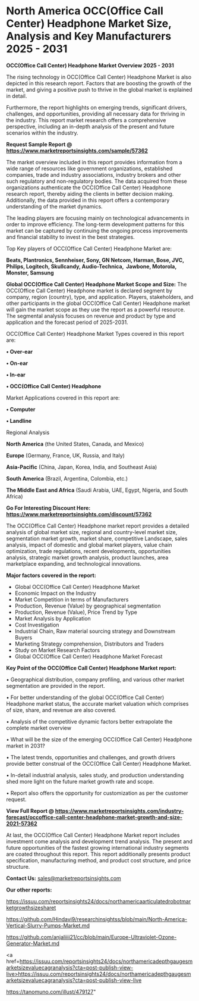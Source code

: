 # North America OCC(Office Call Center) Headphone Market Size, Analysis and Key Manufacturers 2025 - 2031

<Strong> OCC(Office Call Center) Headphone Market Overview 2025 - 2031</strong>

The rising technology in OCC(Office Call Center) Headphone Market is also depicted in this research report. Factors that are boosting the growth of the market, and giving a positive push to thrive in the global market is explained in detail.

Furthermore, the report highlights on emerging trends, significant drivers, challenges, and opportunities, providing all necessary data for thriving in the industry. This report market research offers a comprehensive perspective, including an in-depth analysis of the present and future scenarios within the industry.

<strong>Request Sample Report @ <a href=https://www.marketreportsinsights.com/sample/57362>https://www.marketreportsinsights.com/sample/57362</a></strong>

The market overview included in this report provides information from a wide range of resources like government organizations, established companies, trade and industry associations, industry brokers and other such regulatory and non-regulatory bodies. The data acquired from these organizations authenticate the OCC(Office Call Center) Headphone research report, thereby aiding the clients in better decision making. Additionally, the data provided in this report offers a contemporary understanding of the market dynamics.

The leading players are focusing mainly on technological advancements in order to improve efficiency. The long-term development patterns for this market can be captured by continuing the ongoing process improvements and financial stability to invest in the best strategies.

Top Key players of OCC(Office Call Center) Headphone Market are:

<strong>Beats, Plantronics, Sennheiser, Sony, GN Netcom, Harman, Bose, JVC, Philips, Logitech, Skullcandy, Audio-Technica,  Jawbone, Motorola, Monster, Samsung</strong>

<strong><b>Global OCC(Office Call Center) Headphone Market Scope and Size:</b></strong>
The OCC(Office Call Center) Headphone market is declared segment by company, region (country), type, and application. Players, stakeholders, and other participants in the global OCC(Office Call Center) Headphone market will gain the market scope as they use the report as a powerful resource. The segmental analysis focuses on revenue and product by type and application and the forecast period of 2025-2031.

OCC(Office Call Center) Headphone Market Types covered in this report are:

<strong>• Over-ear

• On-ear

• In-ear

• OCC(Office Call Center) Headphone</strong>

Market Applications covered in this report are:

<strong>• Computer

• Landline</strong> 

Regional Analysis

<strong>North America</strong> (the United States, Canada, and Mexico)

<strong>Europe</strong> (Germany, France, UK, Russia, and Italy)

<strong>Asia-Pacific</strong> (China, Japan, Korea, India, and Southeast Asia)

<strong>South America</strong> (Brazil, Argentina, Colombia, etc.)

<strong>The Middle East and Africa</strong> (Saudi Arabia, UAE, Egypt, Nigeria, and South Africa)

<strong>Go For Interesting Discount Here: <a href=https://www.marketreportsinsights.com/discount/57362>https://www.marketreportsinsights.com/discount/57362</a></strong>

The OCC(Office Call Center) Headphone market report provides a detailed analysis of global market size, regional and country-level market size, segmentation market growth, market share, competitive Landscape, sales analysis, impact of domestic and global market players, value chain optimization, trade regulations, recent developments, opportunities analysis, strategic market growth analysis, product launches, area marketplace expanding, and technological innovations.

<strong><b>Major factors covered in the report:</b></strong>
<ul>
  <li>Global OCC(Office Call Center) Headphone Market </li>
  <li>Economic Impact on the Industry</li>
  <li>Market Competition in terms of Manufacturers</li>
  <li>Production, Revenue (Value) by geographical segmentation</li>
  <li>Production, Revenue (Value), Price Trend by Type</li>
  <li>Market Analysis by Application</li>
  <li>Cost Investigation</li>
  <li>Industrial Chain, Raw material sourcing strategy and Downstream Buyers</li>
  <li>Marketing Strategy comprehension, Distributors and Traders</li>
  <li>Study on Market Research Factors</li>
  <li>Global OCC(Office Call Center) Headphone Market Forecast</li>
</ul>

<strong><b>Key Point of the OCC(Office Call Center) Headphone Market report:</b></strong>

• Geographical distribution, company profiling, and various other market segmentation are provided in the report.

• For better understanding of the global OCC(Office Call Center) Headphone market status, the accurate market valuation which comprises of size, share, and revenue are also covered.

• Analysis of the competitive dynamic factors better extrapolate the complete market overview

• What will be the size of the emerging OCC(Office Call Center) Headphone market in 2031?

• The latest trends, opportunities and challenges, and growth drivers provide better construal of the OCC(Office Call Center) Headphone Market.

• In-detail industrial analysis, sales study, and production understanding shed more light on the future market growth rate and scope.

• Report also offers the opportunity for customization as per the customer request.

<strong><b>View Full Report @ <a href=https://www.marketreportsinsights.com/industry-forecast/occoffice-call-center-headphone-market-growth-and-size-2021-57362>https://www.marketreportsinsights.com/industry-forecast/occoffice-call-center-headphone-market-growth-and-size-2021-57362</a></b></strong>


At last, the OCC(Office Call Center) Headphone Market report includes investment come analysis and development trend analysis. The present and future opportunities of the fastest growing international industry segments are coated throughout this report. This report additionally presents product specification, manufacturing method, and product cost structure, and price structure.

<strong>Contact Us:</strong>
sales@marketreportsinsights.com

<strong>Our other reports:</strong>

<a href=https://issuu.com/reportsinsights24/docs/northamericaarticulatedrobotmarketgrowthsizesharet>https://issuu.com/reportsinsights24/docs/northamericaarticulatedrobotmarketgrowthsizesharet</a>

<a href=https://github.com/Hindavi9/researchinsightss/blob/main/North-America-Vertical-Slurry-Pumps-Market.md>https://github.com/Hindavi9/researchinsightss/blob/main/North-America-Vertical-Slurry-Pumps-Market.md</a>

<a href=https://github.com/anjaliiii21/cc/blob/main/Europe-Ultraviolet-Ozone-Generator-Market.md>https://github.com/anjaliiii21/cc/blob/main/Europe-Ultraviolet-Ozone-Generator-Market.md</a>

<a href=https://issuu.com/reportsinsights24/docs/northamericadepthgaugesmarketsizevaluecagranalysis?cta=post-publish-view-live>https://issuu.com/reportsinsights24/docs/northamericadepthgaugesmarketsizevaluecagranalysis?cta=post-publish-view-live</a>

<a href=https://tanomuno.com/illust/479127>https://tanomuno.com/illust/479127</a>"
